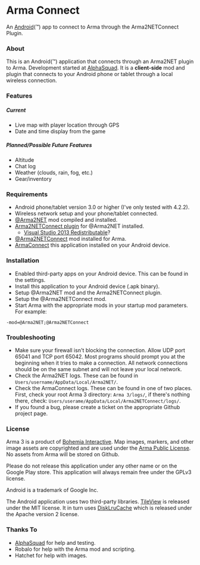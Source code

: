 Arma Connect
===========

An [Android](http://www.android.com/)(&trade;) app to connect to Arma through the Arma2NETConnect Plugin.


### About

This is an Android(&trade;) application that connects through an Arma2NET plugin to Arma.  Development started at [AlphaSquad](http://alphasquad.net/forum/viewtopic.php?f=71&t=3622).  It is a **client-side** mod and plugin
that connects to your Android phone or tablet through a local wireless connection.

### Features

##### Current
* Live map with player location through GPS
* Date and time display from the game

##### Planned/Possible Future Features
* Altitude
* Chat log
* Weather (clouds, rain, fog, etc.)
* Gear/inventory

### Requirements

* Android phone/tablet version 3.0 or higher (I've only tested with 4.2.2).
* Wireless network setup and your phone/tablet connected.
* [@Arma2NET](https://github.com/ScottNZ/Arma2NET) mod compiled and installed.
* [Arma2NETConnect plugin](https://github.com/firefly2442/Arma2NETConnectPlugin) for @Arma2NET installed.
  * [Visual Studio 2013 Redistributable](http://www.microsoft.com/en-us/download/details.aspx?id=40784)?
* [@Arma2NETConnect](https://github.com/firefly2442/ArmaConnect-mod) mod installed for Arma.
* [ArmaConnect](https://github.com/firefly2442/ArmaConnect) this application installed on your Android device.

### Installation

* Enabled third-party apps on your Android device.  This can be found in the settings.
* Install this application to your Android device (.apk binary).
* Setup @Arma2NET mod and the Arma2NETConnect plugin.
* Setup the @Arma2NETConnect mod.
* Start Arma with the appropriate mods in your startup mod parameters.  For example:
````
-mod=@Arma2NET;@Arma2NETConnect
````

### Troubleshooting

* Make sure your firewall isn't blocking the connection.  Allow UDP port 65041 and TCP port 65042. Most programs should prompt you at the beginning when it tries to make a connection. All network connections should be on the same subnet and will not leave your local network.
* Check the Arma2NET logs.  These can be found in `Users/username/AppData/Local/Arma2NET/`.
* Check the ArmaConnect logs.  These can be found in one of two places.  First, check your root Arma 3 directory: `Arma 3/logs/`, if there's nothing there, check: `Users/userame/AppData/Local/Arma2NETConnect/logs/`.
* If you found a bug, please create a ticket on the appropriate Github project page.

### License

Arma 3 is a product of [Bohemia Interactive](http://www.bistudio.com).  Map images, markers, and other image assets are copyrighted and are used under the [Arma Public License](http://www.bistudio.com/community/licenses/arma-public-license).  No assets from Arma will be stored on Github.

Please do not release this application under any other name or on the Google Play store.  This application will always remain free under the GPLv3 license.

Android is a trademark of Google Inc.

The Android application uses two third-party libraries.  [TileView](https://github.com/moagrius/TileView) is released under the MIT license.  It in turn uses [DiskLruCache](https://github.com/JakeWharton/DiskLruCache) which is released under the Apache version 2 license.

### Thanks To

* [AlphaSquad](http://alphasquad.net) for help and testing.
* Robalo for help with the Arma mod and scripting.
* Hatchet for help with images.
